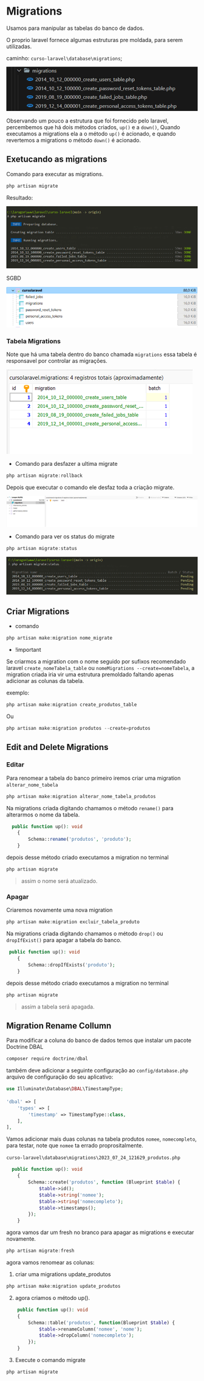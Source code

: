 # Migrations

Usamos para manipular as tabelas do banco de dados.

O proprio laravel fornece algumas estruturas pre moldada, para serem utilizadas.

caminho: `curso-laravel\database\migrations`;

![migrations-laravel](/img/migrations.png)

Observando um pouco a estrutura que foi fornecido pelo laravel, percembemos que há dois métodos criados, `up()` e a `down()`, Quando executamos a migrations ela a o método `up()` é acionado, e quando revertemos a migrations o método `down()` é acionado.

## Exetucando as migrations

Comando para executar as migrations.

```csharp
php artisan migrate
```

Resultado: 

![exec-migrate](/img/execMigrate.png)

SGBD

![resultado-sgdb](/img//resSGDB.png)

### Tabela Migrations

Note que há uma tabela dentro do banco chamada `migrations` essa tabela é responsavel por controlar as migrações.

![regis-migration](/img/regisMigrations.png)

- Comando para desfazer a ultima migrate

```csharp
php artisan migrate:rollback
```

Depois que executar o comando ele desfaz toda a criação migrate.

![rollback-migrate](/img/rollbackMigrate.png)

- Comando para ver os status do migrate

```csharp
php artisan migrate:status 
```

![status-migrate](/img/statusMigrate.png)

## Criar Migrations

- comando

```csharp
php artisan make:migration nome_migrate
```

- !important

Se criarmos a migration com o nome seguido por sufixos recomendado laravel `create_nomeTabela_table` ou ```nomeMigrations --create=nomeTabela```, a migration criada iria vir uma estrutura premoldado faltando apenas adicionar as colunas da tabela.

exemplo:

```csharp
php artisan make:migration create_produtos_table
```

Ou

```csharp
php artisan make:migration produtos --create=produtos
```

## Edit and Delete Migrations

### Editar

Para renomear a tabela do banco primeiro iremos criar uma migration `alterar_nome_tabela`

```csharp
php artisan make:migration alterar_nome_tabela_produtos
```

Na migrations criada digitando chamamos o método `rename()` para alterarmos o nome da tabela.

```php
  public function up(): void
    {
        Schema::rename('produtos', 'produto');
    }
```

depois desse método criado executamos a migration no terminal

```csharp
php artisan migrate
```

> assim o nome será atualizado.

### Apagar

Criaremos novamente uma nova migration

```csharp
php artisan make:migration excluir_tabela_produto
```

Na migrations criada digitando chamamos o método `drop()` ou `dropIfExist()` para apagar a tabela do banco.

```php
 public function up(): void
    {
        Schema::dropIfExists('produto');
    }
```

depois desse método criado executamos a migration no terminal

```csharp
php artisan migrate
```

> assim a tabela será apagada.

## Migration Rename Collumn

Para modificar a coluna do banco de dados temos que instalar um pacote Doctrine DBAL

```csharp
composer require doctrine/dbal
```

também deve adicionar a seguinte configuração ao `config/database.php` arquivo de configuração do seu aplicativo:

```php
use Illuminate\Database\DBAL\TimestampType;
 
'dbal' => [
    'types' => [
        'timestamp' => TimestampType::class,
    ],
],
```

Vamos adicionar mais duas colunas na tabela produtos `nomee`,  `nomecompleto`, para testar, note que `nomee` ta errado proprositalmente.

`curso-laravel\database\migrations\2023_07_24_121629_produtos.php`

```php
  public function up(): void
    {
        Schema::create('produtos', function (Blueprint $table) {
            $table->id();
            $table->string('nomee');
            $table->string('nomecompleto');
            $table->timestamps();
        });
    }
```

agora vamos dar um fresh no branco para apagar as migrations e executar novamente.

```csharp
php artisan migrate:fresh
```

agora vamos renomear as colunas:

1.  criar uma migrations  update_produtos

```csharp
php artisan make:migration update_produtos
```

2. agora criamos o método up().

```php
    public function up(): void
    {
        Schema::table('produtos', function(Blueprint $table) {
            $table->renameColumn('nomee', 'nome');
            $table->dropColumn('nomecompleto');
        });
    }
```

3. Execute o comando migrate

```csharp
php artisan migrate
```

